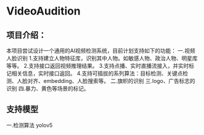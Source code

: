 # VideoAudition
## 项目介绍：
本项目尝试设计一个通用的AI视频检测系统，目前计划支持如下的功能：
一.视频人脸识别
1.支持建立人物特征库，识别其中人物。如敏感人物、政治人物、明星库等等。
2.支持接口返回视频推理结果。
3.支持点播、实时直播流接入，并实时标记相关信息，实时接口返回。
4.支持可插拔的系列算法：目标检测、关键点检测、人脸对齐、embedding、人脸搜索等。
二.旗帜的识别
三.logo、广告标志的识别
四.暴力、黄色等场景的标记。

## 支持模型
一.检测算法
yolov5